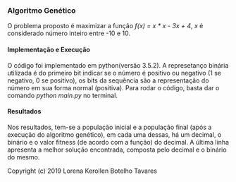 ### Algoritmo Genético

O problema proposto é maximizar a função *f(x) = x * x - 3x + 4*, *x* é considerado número inteiro entre -10 e 10.


#### Implementação e Execução

O código foi implementado em python(versão 3.5.2). A represetanço binária utilizada é do primeiro bit indicar se o número é positivo ou negativo (1 se negativo, 0 se positivo), os bits da sequência são a representação do número em sua forma normal (positiva). Para rodar o código, basta dar o comando *python main.py* no terminal.


#### Resultados

Nos resultados, tem-se a população inicial e a população final (após a execução do algoritmo genético), em cada uma dessas, há um decimal, o binário e o valor fitness (de acordo com a função) do decimal. A última linha apresenta a melhor solução encontrada, composta pelo decimal e o binário do mesmo.

Copyright (c) 2019 Lorena Kerollen Botelho Tavares
